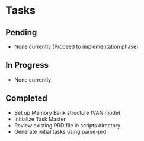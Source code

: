 # Tasks

## Pending

- None currently (Proceed to implementation phase)

## In Progress

- None currently

## Completed

- Set up Memory Bank structure (VAN mode)
- Initialize Task Master
- Review existing PRD file in scripts directory
- Generate initial tasks using parse-prd
